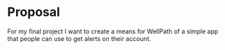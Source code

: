 # Proposal

For my final project I want to create a means for WellPath of a simple app that people can use to get alerts on their account.